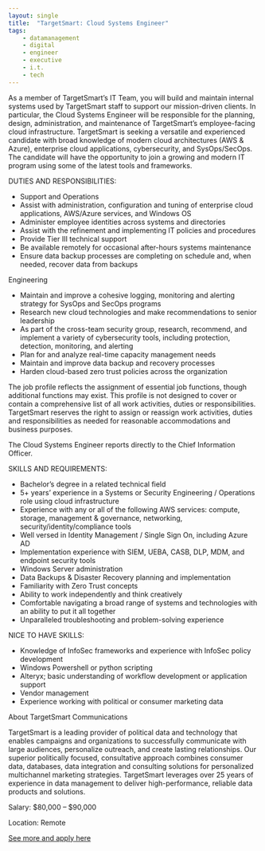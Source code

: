 ```yaml
---
layout: single
title:  "TargetSmart: Cloud Systems Engineer"
tags: 
    - datamanagement
    - digital
    - engineer
    - executive
    - i.t.
    - tech
---
```

As a member of TargetSmart’s IT Team, you will build and maintain internal systems used by TargetSmart staff to support our mission-driven clients.  In particular, the Cloud Systems Engineer will be responsible for the planning, design, administration, and maintenance of TargetSmart’s employee-facing cloud infrastructure. TargetSmart is seeking a versatile and experienced candidate with broad knowledge of modern cloud architectures (AWS & Azure), enterprise cloud applications, cybersecurity, and SysOps/SecOps. The candidate will have the opportunity to join a growing and modern IT program using some of the latest tools and frameworks.

DUTIES AND RESPONSIBILITIES:
* Support and Operations
* Assist with administration, configuration and tuning of enterprise cloud applications, AWS/Azure services, and Windows OS
* Administer employee identities across systems and directories
* Assist with the refinement and implementing IT policies and procedures
* Provide Tier III technical support
* Be available remotely for occasional after-hours systems maintenance
* Ensure data backup processes are completing on schedule and, when needed, recover data from backups

Engineering
* Maintain and improve a cohesive logging, monitoring and alerting strategy for SysOps and SecOps programs
* Research new cloud technologies and make recommendations to senior leadership
* As part of the cross-team security group, research, recommend, and implement a variety of cybersecurity tools, including protection, detection, monitoring, and alerting
* Plan for and analyze real-time capacity management needs
* Maintain and improve data backup and recovery processes
* Harden cloud-based zero trust policies across the organization

The job profile reflects the assignment of essential job functions, though additional functions may exist.  This profile is not designed to cover or contain a comprehensive list of all work activities, duties or responsibilities. TargetSmart reserves the right to assign or reassign work activities, duties and responsibilities as needed for reasonable accommodations and business purposes.

The Cloud Systems Engineer reports directly to the Chief Information Officer.

SKILLS AND REQUIREMENTS:
* Bachelor’s degree in a related technical field
* 5+ years’ experience in a Systems or Security Engineering / Operations role using cloud infrastructure
* Experience with any or all of the following AWS services: compute, storage, management & governance, networking, security/identity/compliance tools
* Well versed in Identity Management / Single Sign On, including Azure AD
* Implementation experience with SIEM, UEBA, CASB, DLP, MDM, and endpoint security tools
* Windows Server administration
* Data Backups & Disaster Recovery planning and implementation
* Familiarity with Zero Trust concepts
* Ability to work independently and think creatively
* Comfortable navigating a broad range of systems and technologies with an ability to put it all together
* Unparalleled troubleshooting and problem-solving experience

NICE TO HAVE SKILLS:
* Knowledge of InfoSec frameworks and experience with InfoSec policy development
* Windows Powershell or python scripting
* Alteryx; basic understanding of workflow development or application support
* Vendor management
* Experience working with political or consumer marketing data

About TargetSmart Communications

TargetSmart is a leading provider of political data and technology that enables campaigns and organizations to successfully communicate with large audiences, personalize outreach, and create lasting relationships. Our superior politically focused, consultative approach combines consumer data, databases, data integration and consulting solutions for personalized multichannel marketing strategies. TargetSmart leverages over 25 years of experience in data management to deliver high-performance, reliable data products and solutions.

Salary: $80,000 – $90,000

Location: Remote


[See more and apply here](https://targetsmart.com/job/cloud-systems-engineer/)
